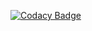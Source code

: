 [![Codacy Badge](https://app.codacy.com/project/badge/Grade/cb011a251e8140749a851cf4801c1986)](https://www.codacy.com/gh/mangarmar/tfg-gbweb/dashboard?utm_source=github.com&amp;utm_medium=referral&amp;utm_content=mangarmar/tfg-gbweb&amp;utm_campaign=Badge_Grade)
